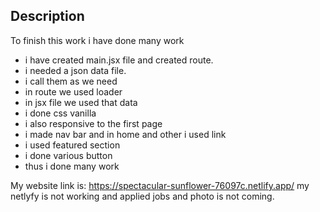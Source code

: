 ## Description

To finish this work i have done many work

- i have created main.jsx file and created route.
- i needed a json data file.
- i call them as we need
- in route we used loader
- in jsx file we used that data
- i done css vanilla
- i also responsive to the first page
- i made nav bar and in home and other i used link
- i used featured section
- i done various button
- thus i done many work

My website link is: https://spectacular-sunflower-76097c.netlify.app/ 
my netlyfy is not working and applied jobs and photo is not coming.